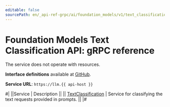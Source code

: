 ```yaml
---
editable: false
sourcePath: en/_api-ref-grpc/ai/foundation_models/v1/text_classification/text-classification/api-ref/grpc/index.md
---
```


# Foundation Models Text Classification API: gRPC reference

The service does not operate with resources.

**Interface definitions** available at [GitHub](https://github.com/yandex-cloud/cloudapi/tree/master/yandex/cloud/ai/foundation_models/v1/text_classification).

**Service URL**: `https://llm.{{ api-host }}`

#|
||Service | Description ||
|| [TextClassification](TextClassification/index.md) | Service for classifying the text requests provided in prompts. ||
|#